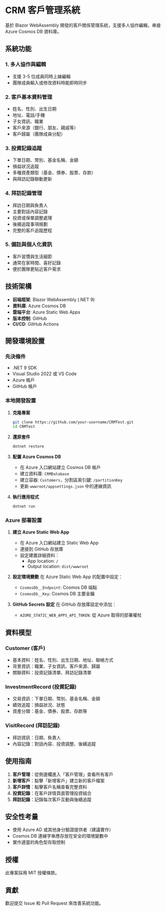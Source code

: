 # CRM 客戶管理系統

基於 Blazor WebAssembly 開發的客戶關係管理系統，支援多人協作編輯，串接 Azure Cosmos DB 資料庫。

## 系統功能

### 1. 多人協作與編輯
- 支援 3-5 位成員同時上線編輯
- 團隊成員輸入或修改資料時能即時同步

### 2. 客戶基本資料管理
- 姓名、性別、出生日期
- 地址、電話/手機
- 子女資訊、職業
- 客戶來源（銀行、朋友、親戚等）
- 客戶歸屬（團隊成員分配）

### 3. 投資記錄追蹤
- 下單日期、幣別、基金名稱、金額
- 損益狀況追蹤
- 多種資產類型（基金、債券、股票、存款）
- 與拜訪記錄聯動更新

### 4. 拜訪記錄管理
- 拜訪日期與負責人
- 主要對話內容記錄
- 投資或保單調整處理
- 後續追蹤事項規劃
- 完整的客戶追蹤歷程

### 5. 備註與個人化資訊
- 客戶習慣與生活細節
- 通常在家時間、喜好記錄
- 便於團隊更貼近客戶需求

## 技術架構

- **前端框架**: Blazor WebAssembly (.NET 9)
- **資料庫**: Azure Cosmos DB
- **雲端平台**: Azure Static Web Apps
- **版本控制**: GitHub
- **CI/CD**: GitHub Actions

## 開發環境設置

### 先決條件
- .NET 9 SDK
- Visual Studio 2022 或 VS Code
- Azure 帳戶
- GitHub 帳戶

### 本地開發設置

1. **克隆專案**
   ```bash
   git clone https://github.com/your-username/CRMTest.git
   cd CRMTest
   ```

2. **還原套件**
   ```bash
   dotnet restore
   ```

3. **配置 Azure Cosmos DB**
   - 在 Azure 入口網站建立 Cosmos DB 帳戶
   - 建立資料庫: `CRMDatabase`
   - 建立容器: `Customers`，分割區索引鍵: `/partitionKey`
   - 更新 `wwwroot/appsettings.json` 中的連線資訊

4. **執行應用程式**
   ```bash
   dotnet run
   ```

### Azure 部署設置

1. **建立 Azure Static Web App**
   - 在 Azure 入口網站建立 Static Web App
   - 連接到 GitHub 存放庫
   - 設定建置詳細資料：
     - App location: `/`
     - Output location: `dist/wwwroot`

2. **設定環境變數**
   在 Azure Static Web App 的配置中設定：
   - `CosmosDb__Endpoint`: Cosmos DB 端點
   - `CosmosDb__Key`: Cosmos DB 主要金鑰

3. **GitHub Secrets 設定**
   在 GitHub 存放庫設定中添加：
   - `AZURE_STATIC_WEB_APPS_API_TOKEN`: 從 Azure 取得的部署權杖

## 資料模型

### Customer (客戶)
- 基本資料：姓名、性別、出生日期、地址、聯絡方式
- 背景資訊：職業、子女資訊、客戶來源、歸屬
- 關聯資料：投資記錄清單、拜訪記錄清單

### InvestmentRecord (投資記錄)
- 交易資訊：下單日期、幣別、基金名稱、金額
- 績效追蹤：損益狀況、狀態
- 資產分類：基金、債券、股票、存款等

### VisitRecord (拜訪記錄)
- 拜訪資訊：日期、負責人
- 內容記錄：對話內容、投資調整、後續追蹤

## 使用指南

1. **客戶管理**：從側邊欄進入「客戶管理」查看所有客戶
2. **新增客戶**：點擊「新增客戶」建立新的客戶檔案
3. **客戶詳情**：點擊客戶名稱查看完整資料
4. **投資記錄**：在客戶詳情頁面管理投資組合
5. **拜訪記錄**：記錄每次客戶互動與後續追蹤

## 安全性考量

- 使用 Azure AD 或其他身分驗證提供者（建議實作）
- Cosmos DB 連線字串應存放在安全的環境變數中
- 實作適當的角色型存取控制

## 授權

此專案採用 MIT 授權條款。

## 貢獻

歡迎提交 Issue 和 Pull Request 來改善系統功能。
